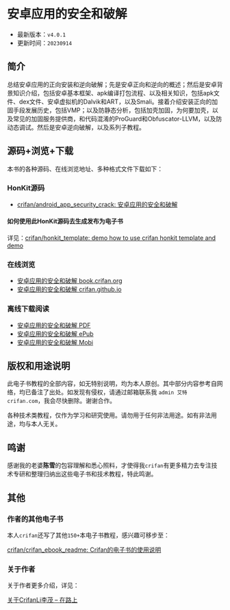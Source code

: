 # 安卓应用的安全和破解

* 最新版本：`v4.0.1`
* 更新时间：`20230914`

## 简介

总结安卓应用的正向安装和逆向破解；先是安卓正向和逆向的概述；然后是安卓背景知识介绍，包括安卓基本框架、apk编译打包流程、以及相关知识，包括apk文件、dex文件、安卓虚拟机的Dalvik和ART，以及Smali。接着介绍安装正向的加固手段发展历史，包括VMP；以及防静态分析，包括加壳加固，为何要加壳，以及常见的加固服务提供商，和代码混淆的ProGuard和Obfuscator-LLVM，以及防动态调试。然后是安卓逆向破解，以及系列子教程。

## 源码+浏览+下载

本书的各种源码、在线浏览地址、多种格式文件下载如下：

### HonKit源码

* [crifan/android_app_security_crack: 安卓应用的安全和破解](https://github.com/crifan/android_app_security_crack)

#### 如何使用此HonKit源码去生成发布为电子书

详见：[crifan/honkit_template: demo how to use crifan honkit template and demo](https://github.com/crifan/honkit_template)

### 在线浏览

* [安卓应用的安全和破解 book.crifan.org](https://book.crifan.org/books/android_app_security_crack/website/)
* [安卓应用的安全和破解 crifan.github.io](https://crifan.github.io/android_app_security_crack/website/)

### 离线下载阅读

* [安卓应用的安全和破解 PDF](https://book.crifan.org/books/android_app_security_crack/pdf/android_app_security_crack.pdf)
* [安卓应用的安全和破解 ePub](https://book.crifan.org/books/android_app_security_crack/epub/android_app_security_crack.epub)
* [安卓应用的安全和破解 Mobi](https://book.crifan.org/books/android_app_security_crack/mobi/android_app_security_crack.mobi)

## 版权和用途说明

此电子书教程的全部内容，如无特别说明，均为本人原创。其中部分内容参考自网络，均已备注了出处。如发现有侵权，请通过邮箱联系我 `admin 艾特 crifan.com`，我会尽快删除。谢谢合作。

各种技术类教程，仅作为学习和研究使用。请勿用于任何非法用途。如有非法用途，均与本人无关。

## 鸣谢

感谢我的老婆**陈雪**的包容理解和悉心照料，才使得我`crifan`有更多精力去专注技术专研和整理归纳出这些电子书和技术教程，特此鸣谢。

## 其他

### 作者的其他电子书

本人`crifan`还写了其他`150+`本电子书教程，感兴趣可移步至：

[crifan/crifan_ebook_readme: Crifan的电子书的使用说明](https://github.com/crifan/crifan_ebook_readme)

### 关于作者

关于作者更多介绍，详见：

[关于CrifanLi李茂 – 在路上](https://www.crifan.org/about/)
